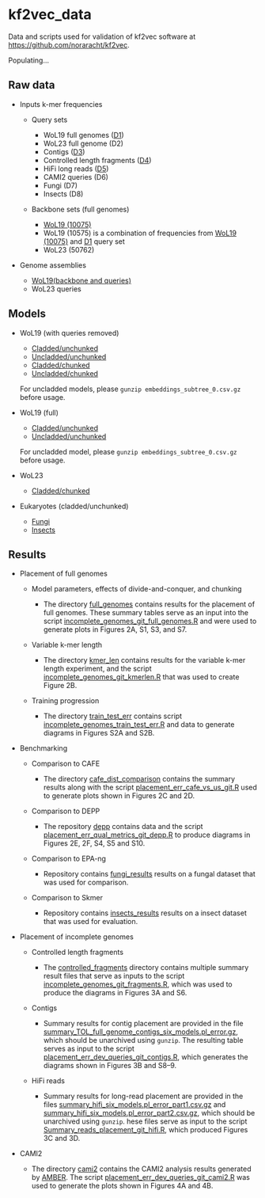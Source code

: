 # kf2vec_data 
Data and scripts used for validation of kf2vec software at https://github.com/noraracht/kf2vec.

Populating...

## Raw data

* Inputs k-mer frequencies
  *  Query sets
      - WoL19 full genomes ([D1](https://github.com/noraracht/kf2vec_inputs/tree/main/10k_tol_queries_full_genome_kf))
      - WoL23 full genome (D2)
      - Contigs ([D3](https://github.com/noraracht/kf2vec_inputs/tree/main/10k_tol_queries_full_genome_contigs_kf))
      - Controlled length fragments ([D4](https://github.com/noraracht/kf2vec_inputs/tree/main/complete_queries_v2_3))
      - HiFi long reads ([D5](https://github.com/noraracht/kf2vec_inputs/tree/main/10k_tol_queries_hifi))
      - CAMI2 queries (D6)
      - Fungi (D7)
      - Insects (D8)

  *  Backbone sets (full genomes)
      - [WoL19 (10075)](https://github.com/noraracht/kf2vec_inputs/tree/main/10k_tol_backbone_full_genome_kf)
      - WoL19 (10575) is a combination of frequencies from [WoL19 (10075)](https://github.com/noraracht/kf2vec_inputs/tree/main/10k_tol_backbone_full_genome_kf) and [D1](https://github.com/noraracht/kf2vec_inputs/tree/main/10k_tol_queries_full_genome_kf) query set
      - WoL23 (50762)

       
* Genome assemblies

  * [WoL19(backbone and queries)](https://github.com/noraracht/kf2vec_inputs/tree/main/ref_fasta_corrected)
  * WoL23 queries 



## Models

* WoL19 (with queries removed)
    * [Cladded/unchunked](https://github.com/noraracht/kf2vec_Wol19_Models/tree/main/k7_v37_8k_s28_TrainClassf_10K_TOL_Clades_s24)
    * [Uncladded/unchunked](https://github.com/noraracht/kf2vec_Wol19_Models/tree/main/k7_v37_8k_s28_TrainClassf_10K_TOL_Global)
    * [Cladded/chunked](https://github.com/noraracht/kf2vec_Wol19_Models/tree/main/k7_v37_8k_s28_TrainClassf_10K_TOL_Chunks)
    * [Uncladded/chunked](https://github.com/noraracht/kf2vec_Wol19_Models/tree/main/k7_v37_8k_s28_TrainClassf_10K_TOL_Global_Chunks)
  
    For uncladded models, please `gunzip embeddings_subtree_0.csv.gz` before usage.

* WoL19 (full)
    * [Cladded/unchunked](https://github.com/noraracht/kf2vec_Wol23_Models/tree/main/k7_v57_8k_s28_train_model_10KFULL_TOL_Claded_Unchunked_MODEL)
    * [Uncladded/unchunked](https://github.com/noraracht/kf2vec_Wol23_Models/tree/main/k7_v57_8k_s28_train_model_10KFULL_TOL_Uncladed_Unchunked_MODEL)
    
    For uncladded model, please `gunzip embeddings_subtree_0.csv.gz` before usage.


* WoL23
    * [Cladded/chunked](https://github.com/noraracht/kf2vec_Wol23_Models/tree/main/k7_v42_8k_s28_train_model_65K_TOL_ChunksExp_MODEL)


* Eukaryotes (cladded/unchunked)
    * [Fungi](https://github.com/noraracht/kf2vec_data/tree/main/k7_v62_8k_train_model_fungi_Claded_Unchunked)
    * [Insects](https://github.com/noraracht/kf2vec_data/tree/main/k7_v62_8k_train_model_insects_Claded_Unchunked_try2)
      



## Results

<!---This section contains summary data tables and scripts we used to process them.--->

* Placement of full genomes
  
  * Model parameters, effects of divide-and-conquer, and chunking
    - The directory [full_genomes](https://github.com/noraracht/kf2vec_data/tree/main/full_genomes) contains results for the placement of full genomes. These summary tables serve as an input into the script [incomplete_genomes_git_full_genomes.R](https://github.com/noraracht/kf2vec_data/blob/main/full_genomes/incomplete_genomes_git_full_genomes.R) and were used to generate plots in Figures 2A, S1, S3, and S7.
      
  * Variable k-mer length
    - The directory [kmer_len](https://github.com/noraracht/kf2vec_data/tree/main/kmer_len) contains results for the variable k-mer length experiment, and the script [incomplete_genomes_git_kmerlen.R](https://github.com/noraracht/kf2vec_data/blob/main/kmer_len/incomplete_genomes_git_kmerlen.R) that was used to create Figure 2B.
  
  * Training progression
    - The directory [train_test_err](https://github.com/noraracht/kf2vec_data/tree/main/train_test_err) contains script [incomplete_genomes_train_test_err.R](https://github.com/noraracht/kf2vec_data/blob/main/train_test_err/incomplete_genomes_train_test_err.R) and data to generate diagrams in Figures S2A and S2B.


* Benchmarking
   
  * Comparison to CAFE
    - The directory [cafe_dist_comparison](https://github.com/noraracht/kf2vec_data/tree/main/cafe_dist_comparison) contains the summary results along with the script [placement_err_cafe_vs_us_git.R](https://github.com/noraracht/kf2vec_data/blob/main/cafe_dist_comparison/placement_err_cafe_vs_us_git.R) used to generate plots shown in Figures 2C and 2D.

  * Comparison to DEPP
    - The repository [depp](https://github.com/noraracht/kf2vec_data/tree/main/depp) contains data and the script [placement_err_qual_metrics_git_depp.R](https://github.com/noraracht/kf2vec_data/blob/main/depp/placement_err_qual_metrics_git_depp.R) to produce diagrams in Figures 2E, 2F, S4, S5 and S10.

  * Comparison to EPA-ng
    - Repository contains [fungi_results](https://github.com/noraracht/kf2vec_data/tree/main/k7_v62_8k_train_model_fungi_Claded_Unchunked_CmpClade) results on a fungal dataset that was used for comparison.
        
  * Comparison to Skmer
    - Repository contains [insects_results](https://github.com/noraracht/kf2vec_data/tree/main/k7_v62_8k_train_model_insects_Claded_Unchunked_CmpClade_try2) results on a insect dataset that was used for evaluation.


* Placement of incomplete genomes
  
  * Controlled length fragments
    - The [controlled_fragments](https://github.com/noraracht/kf2vec_data/tree/main/controlled_fragments) directory contains multiple summary result files that serve as inputs to the script [incomplete_genomes_git_fragments.R](https://github.com/noraracht/kf2vec_data/blob/main/controlled_fragments/incomplete_genomes_git_fragments.R), which was used to produce the diagrams in Figures 3A and S6.
  
  * Contigs
    - Summary results for contig placement are provided in the file [summary_TOL_full_genome_contigs_six_models.pl_error.gz](https://github.com/noraracht/kf2vec_data/blob/main/tol_contigs/summary_TOL_full_genome_contigs_six_models.pl_error.gz), which should be unarchived using `gunzip`. The resulting table serves as input to the script [placement_err_dev_queries_git_contigs.R](https://github.com/noraracht/kf2vec_data/blob/main/tol_contigs/placement_err_dev_queries_git_contigs.R), which generates the diagrams shown in Figures 3B and S8–9.
    
  * HiFi reads
    - Summary results for long-read placement are provided in the files [summary_hifi_six_models.pl_error_part1.csv.gz](https://github.com/noraracht/kf2vec_data/blob/main/hifi/summary_hifi_six_models.pl_error_part1.csv.gz) and [summary_hifi_six_models.pl_error_part2.csv.gz](https://github.com/noraracht/kf2vec_data/blob/main/hifi/summary_hifi_six_models.pl_error_part2.csv.gz), which should be unarchived using `gunzip`. hese files serve as input to the script [Summary_reads_placement_git_hifi.R](https://github.com/noraracht/kf2vec_data/blob/main/hifi/Summary_reads_placement_git_hifi.R), which produced Figures 3C and 3D.
    

    
* CAMI2
  - The directory [cami2](https://github.com/noraracht/kf2vec_data/tree/main/cami2) contains the CAMI2 analysis results generated by [AMBER](https://github.com/CAMI-challenge/AMBER). The script [placement_err_dev_queries_git_cami2.R](https://github.com/noraracht/kf2vec_data/blob/main/cami2/placement_err_dev_queries_git_cami2.R) was used to generate the plots shown in Figures 4A and 4B.
  
